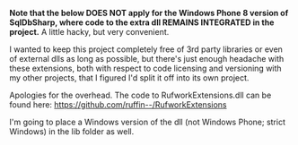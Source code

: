 **Note that the below DOES NOT apply for the Windows Phone 8 version of SqlDbSharp, where code to the extra dll REMAINS INTEGRATED in the project.**  A little hacky, but very convenient.

I wanted to keep this project completely free of 3rd party libraries or even of 
external dlls as long as possible, but there's just enough headache with these
extensions, both with respect to code licensing and versioning with my other projects,
that I figured I'd split it off into its own project.

Apologies for the overhead.  The code to RufworkExtensions.dll can be found here:
https://github.com/ruffin--/RufworkExtensions

I'm going to place a Windows version of the dll (not Windows Phone; strict Windows) in
the lib folder as well.
